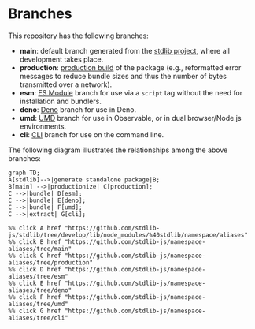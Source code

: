 <!--

@license Apache-2.0

Copyright (c) 2023 The Stdlib Authors.

Licensed under the Apache License, Version 2.0 (the "License");
you may not use this file except in compliance with the License.
You may obtain a copy of the License at

    http://www.apache.org/licenses/LICENSE-2.0

Unless required by applicable law or agreed to in writing, software
distributed under the License is distributed on an "AS IS" BASIS,
WITHOUT WARRANTIES OR CONDITIONS OF ANY KIND, either express or implied.
See the License for the specific language governing permissions and
limitations under the License.

-->

# Branches

This repository has the following branches:

-   **main**: default branch generated from the [stdlib project][stdlib-url], where all development takes place.
-   **production**: [production build][production-url] of the package (e.g., reformatted error messages to reduce bundle sizes and thus the number of bytes transmitted over a network).
-   **esm**: [ES Module][esm-url] branch for use via a `script` tag without the need for installation and bundlers.
-   **deno**: [Deno][deno-url] branch for use in Deno.
-   **umd**: [UMD][umd-url] branch for use in Observable, or in dual browser/Node.js environments.
-   **cli**: [CLI][cli-url] branch for use on the command line.

The following diagram illustrates the relationships among the above branches:

```mermaid
graph TD;
A[stdlib]-->|generate standalone package|B;
B[main] -->|productionize| C[production];
C -->|bundle| D[esm];
C -->|bundle| E[deno];
C -->|bundle| F[umd];
C -->|extract| G[cli];

%% click A href "https://github.com/stdlib-js/stdlib/tree/develop/lib/node_modules/%40stdlib/namespace/aliases"
%% click B href "https://github.com/stdlib-js/namespace-aliases/tree/main"
%% click C href "https://github.com/stdlib-js/namespace-aliases/tree/production"
%% click D href "https://github.com/stdlib-js/namespace-aliases/tree/esm"
%% click E href "https://github.com/stdlib-js/namespace-aliases/tree/deno"
%% click F href "https://github.com/stdlib-js/namespace-aliases/tree/umd"
%% click G href "https://github.com/stdlib-js/namespace-aliases/tree/cli"
```

[stdlib-url]: https://github.com/stdlib-js/stdlib/tree/develop/lib/node_modules/%40stdlib/namespace/aliases
[production-url]: https://github.com/stdlib-js/namespace-aliases/tree/production
[deno-url]: https://github.com/stdlib-js/namespace-aliases/tree/deno
[umd-url]: https://github.com/stdlib-js/namespace-aliases/tree/umd
[esm-url]: https://github.com/stdlib-js/namespace-aliases/tree/esm
[cli-url]: https://github.com/stdlib-js/namespace-aliases/tree/cli